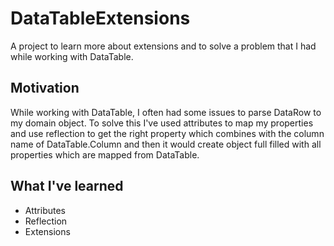 # DataTableExtensions

A project to learn more about extensions and to solve a problem that I had while working with DataTable.

## Motivation

While working with DataTable, I often had some issues to parse DataRow to my domain object. To solve this I've used attributes to map my properties and use reflection to get the right property which combines with the column name of DataTable.Column and then it would create object full filled with all properties which are mapped from DataTable.

## What I've learned

- Attributes
- Reflection
- Extensions

